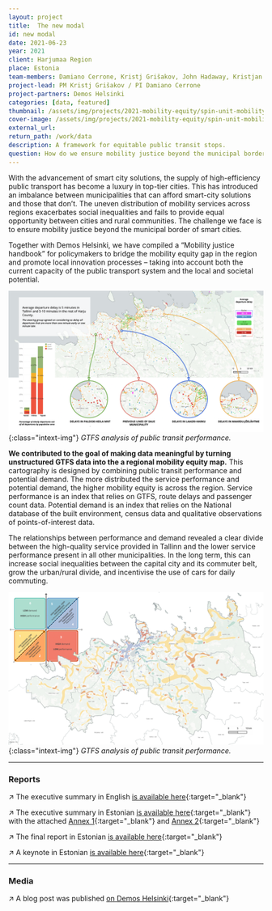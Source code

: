 ```yaml
---
layout: project
title:  The new modal
id: new modal
date: 2021-06-23
year: 2021
client: Harjumaa Region
place: Estonia
team-members: Damiano Cerrone, Kristj Grišakov, John Hadaway, Kristjan Männigo, Jesús López Baeza
project-lead: PM Kristj Grišakov / PI Damiano Cerrone
project-partners: Demos Helsinki
categories: [data, featured]
thumbnail: /assets/img/projects/2021-mobility-equity/spin-unit-mobility-equity-0.png
cover-image: /assets/img/projects/2021-mobility-equity/spin-unit-mobility-equity-2.png
external_url:
return_path: /work/data
description: A framework for equitable public transit stops.
question: How do we ensure mobility justice beyond the municipal border of smart cities? 
---
```


With the advancement of smart city solutions, the supply of high-efficiency public transport has become a luxury in top-tier cities. This has introduced an imbalance between municipalities that can afford smart-city solutions and those that don’t. The uneven distribution of mobility services across regions exacerbates social inequalities and fails to provide equal opportunity between cities and rural communities. The challenge we face is to ensure mobility justice beyond the municipal border of smart cities.

Together with Demos Helsinki, we have compiled a “Mobility justice handbook” for policymakers to bridge the mobility equity gap in the region and promote local innovation processes – taking into account both the current capacity of the public transport system and the local and societal potential.

![Mobility justice 1](/assets/img/projects/2021-mobility-equity/spin-unit-mobility-equity-1.png){:class="intext-img"}
*GTFS analysis of public transit performance.*


**We contributed to the goal of making data meaningful by turning unstructured GTFS data into the a regional mobility equity map.** This cartography is designed by combining public transit performance and potential demand. The more distributed the service performance and potential demand, the higher mobility equity is across the region.  Service performance is an index that relies on GTFS, route delays and passenger count data.
Potential demand is an index that relies on the National database of the built environment, census data and qualitative observations of points-of-interest data.

The relationships between performance and demand revealed a clear divide between the high-quality service provided in Tallinn and the lower service performance present in all other municipalities. In the long term, this can increase social inequalities between the capital city and its commuter belt, grow the urban/rural divide, and incentivise the use of cars for daily commuting.

![Mobility justice 2](/assets/img/projects/2021-mobility-equity/spin-unit-mobility-equity-3.png){:class="intext-img"}
*GTFS analysis of public transit performance.*

---

### Reports

&#8599;&#xFE0E; The executive summary in English [is available here](https://drive.google.com/file/d/1RDo2fJ5MsJm76zWLrP2TaNJ1QyMhlS8y/view?usp=sharing){:target="_blank"}

&#8599;&#xFE0E; The executive summary in Estonian [is available here](https://drive.google.com/file/d/1yAHGMn_wF5Qc9q1FLmqMYMev05H9ZMby/view?usp=sharing){:target="_blank"} with the attached [Annex 1](https://drive.google.com/file/d/14u_0h7OC5hllruVc6wxH0VCew6pYYuXB/view?usp=sharing){:target="_blank"} and [Annex 2](https://drive.google.com/file/d/1d3399ra9qlkaFKnnR8HM9zSOcI8f-Ttg/view?usp=sharing){:target="_blank"} 

&#8599;&#xFE0E; The final report in Estonian [is available here](https://drive.google.com/file/d/1qg5tOHiUN28c9-Hs0VGRqiK3BM_Gf66R/view?usp=sharing){:target="_blank"}

&#8599;&#xFE0E; A keynote in Estonian [is available here](https://drive.google.com/file/d/1qfJcl1K8DYe3_vszzmjSieLRDVoH0Hru/view?usp=sharing){:target="_blank"}

---

### Media

&#8599;&#xFE0E; A blog post was published [on Demos Helsinki](https://demoshelsinki.fi/2021/03/31/next-stop-make-transportation-work-for-people/){:target="_blank"}
